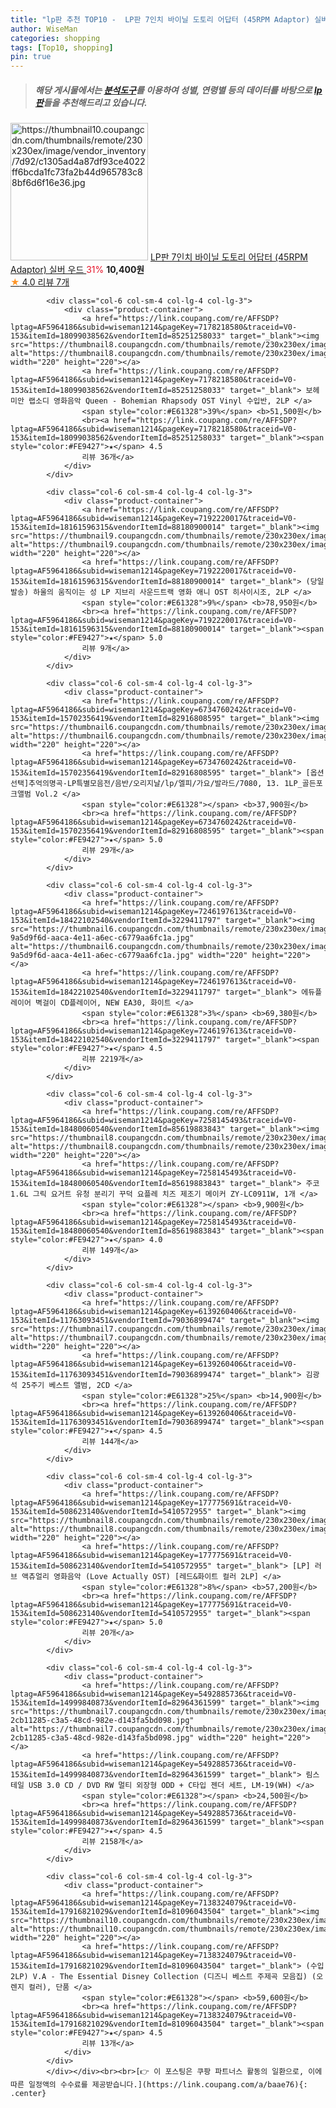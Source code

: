 ```yaml
---
title: "lp판 추천 TOP10 -  LP판 7인치 바이닐 도토리 어답터 (45RPM Adaptor) 실버 우드 "
author: WiseMan
categories: shopping
tags: [Top10, shopping]
pin: true
---
```


> ##### 해당 게시물에서는 [**분석도구**](https://itemscout.io/)를 이용하여 **성별**, **연령별** 등의 데이터를 바탕으로 [**lp판**](https://link.coupang.com/a/baae76)들을 추천해드리고 있습니다.
<div class="container"><div class="row">
            <div class="col-6 col-sm-4 col-lg-4 col-lg-3">
                <div class="product-container">
                    <a href="https://link.coupang.com/re/AFFSDP?lptag=AF5964186&subid=wiseman1214&pageKey=6204809999&traceid=V0-153&itemId=12331717550&vendorItemId=87895902372" target="_blank"><img src="https://thumbnail10.coupangcdn.com/thumbnails/remote/230x230ex/image/vendor_inventory/7d92/c1305ad4a87df93ce4022ff6bcda1fc73fa2b44d965783c88bf6d6f16e36.jpg" alt="https://thumbnail10.coupangcdn.com/thumbnails/remote/230x230ex/image/vendor_inventory/7d92/c1305ad4a87df93ce4022ff6bcda1fc73fa2b44d965783c88bf6d6f16e36.jpg" width="220" height="220"></a>
                    <a href="https://link.coupang.com/re/AFFSDP?lptag=AF5964186&subid=wiseman1214&pageKey=6204809999&traceid=V0-153&itemId=12331717550&vendorItemId=87895902372" target="_blank"> LP판 7인치 바이닐 도토리 어답터 (45RPM Adaptor) 실버 우드 </a>
                    <span style="color:#E61328">31%</span> <b>10,400원</b>
                    <br><a href="https://link.coupang.com/re/AFFSDP?lptag=AF5964186&subid=wiseman1214&pageKey=6204809999&traceid=V0-153&itemId=12331717550&vendorItemId=87895902372" target="_blank"><span style="color:#FE9427">★</span> 4.0
                    리뷰 7개</a>
                </div>
            </div>
            
            <div class="col-6 col-sm-4 col-lg-4 col-lg-3">
                <div class="product-container">
                    <a href="https://link.coupang.com/re/AFFSDP?lptag=AF5964186&subid=wiseman1214&pageKey=7178218580&traceid=V0-153&itemId=18099038562&vendorItemId=85251258033" target="_blank"><img src="https://thumbnail8.coupangcdn.com/thumbnails/remote/230x230ex/image/rs_quotation_api/azjj8ey4/e7e2428278b84bb19ac54bd3cc43d6a6.jpg" alt="https://thumbnail8.coupangcdn.com/thumbnails/remote/230x230ex/image/rs_quotation_api/azjj8ey4/e7e2428278b84bb19ac54bd3cc43d6a6.jpg" width="220" height="220"></a>
                    <a href="https://link.coupang.com/re/AFFSDP?lptag=AF5964186&subid=wiseman1214&pageKey=7178218580&traceid=V0-153&itemId=18099038562&vendorItemId=85251258033" target="_blank"> 보헤미안 랩소디 영화음악 Queen - Bohemian Rhapsody OST Vinyl 수입반, 2LP </a>
                    <span style="color:#E61328">39%</span> <b>51,500원</b>
                    <br><a href="https://link.coupang.com/re/AFFSDP?lptag=AF5964186&subid=wiseman1214&pageKey=7178218580&traceid=V0-153&itemId=18099038562&vendorItemId=85251258033" target="_blank"><span style="color:#FE9427">★</span> 4.5
                    리뷰 36개</a>
                </div>
            </div>
            
            <div class="col-6 col-sm-4 col-lg-4 col-lg-3">
                <div class="product-container">
                    <a href="https://link.coupang.com/re/AFFSDP?lptag=AF5964186&subid=wiseman1214&pageKey=7192220017&traceid=V0-153&itemId=18161596315&vendorItemId=88180900014" target="_blank"><img src="https://thumbnail9.coupangcdn.com/thumbnails/remote/230x230ex/image/vendor_inventory/da7b/dd9e9f9bd910220382d7c40a21f65f99137dd3bfc236dbcaf61f65cbfe93.jpg" alt="https://thumbnail9.coupangcdn.com/thumbnails/remote/230x230ex/image/vendor_inventory/da7b/dd9e9f9bd910220382d7c40a21f65f99137dd3bfc236dbcaf61f65cbfe93.jpg" width="220" height="220"></a>
                    <a href="https://link.coupang.com/re/AFFSDP?lptag=AF5964186&subid=wiseman1214&pageKey=7192220017&traceid=V0-153&itemId=18161596315&vendorItemId=88180900014" target="_blank"> (당일발송) 하울의 움직이는 성 LP 지브리 사운드트랙 영화 애니 OST 히사이시조, 2LP </a>
                    <span style="color:#E61328">9%</span> <b>78,950원</b>
                    <br><a href="https://link.coupang.com/re/AFFSDP?lptag=AF5964186&subid=wiseman1214&pageKey=7192220017&traceid=V0-153&itemId=18161596315&vendorItemId=88180900014" target="_blank"><span style="color:#FE9427">★</span> 5.0
                    리뷰 9개</a>
                </div>
            </div>
            
            <div class="col-6 col-sm-4 col-lg-4 col-lg-3">
                <div class="product-container">
                    <a href="https://link.coupang.com/re/AFFSDP?lptag=AF5964186&subid=wiseman1214&pageKey=6734760242&traceid=V0-153&itemId=15702356419&vendorItemId=82916808595" target="_blank"><img src="https://thumbnail6.coupangcdn.com/thumbnails/remote/230x230ex/image/vendor_inventory/6cf0/b789fba568d74937adedbc522c9fb2d72d79db43ab17ca3754fe6ca34511.jpg" alt="https://thumbnail6.coupangcdn.com/thumbnails/remote/230x230ex/image/vendor_inventory/6cf0/b789fba568d74937adedbc522c9fb2d72d79db43ab17ca3754fe6ca34511.jpg" width="220" height="220"></a>
                    <a href="https://link.coupang.com/re/AFFSDP?lptag=AF5964186&subid=wiseman1214&pageKey=6734760242&traceid=V0-153&itemId=15702356419&vendorItemId=82916808595" target="_blank"> [옵션선택]추억의명곡-LP특별모음전/음반/오리지날/lp/엘피/가요/발라드/7080, 13. 1LP_골든포크앨범 Vol.2 </a>
                    <span style="color:#E61328"></span> <b>37,900원</b>
                    <br><a href="https://link.coupang.com/re/AFFSDP?lptag=AF5964186&subid=wiseman1214&pageKey=6734760242&traceid=V0-153&itemId=15702356419&vendorItemId=82916808595" target="_blank"><span style="color:#FE9427">★</span> 5.0
                    리뷰 29개</a>
                </div>
            </div>
            
            <div class="col-6 col-sm-4 col-lg-4 col-lg-3">
                <div class="product-container">
                    <a href="https://link.coupang.com/re/AFFSDP?lptag=AF5964186&subid=wiseman1214&pageKey=7246197613&traceid=V0-153&itemId=18422102540&vendorItemId=3229411797" target="_blank"><img src="https://thumbnail6.coupangcdn.com/thumbnails/remote/230x230ex/image/retail/images/4332043739311754-9a5d9f6d-aaca-4e11-a6ec-c6779aa6fc1a.jpg" alt="https://thumbnail6.coupangcdn.com/thumbnails/remote/230x230ex/image/retail/images/4332043739311754-9a5d9f6d-aaca-4e11-a6ec-c6779aa6fc1a.jpg" width="220" height="220"></a>
                    <a href="https://link.coupang.com/re/AFFSDP?lptag=AF5964186&subid=wiseman1214&pageKey=7246197613&traceid=V0-153&itemId=18422102540&vendorItemId=3229411797" target="_blank"> 에듀플레이어 벽걸이 CD플레이어, NEW EA30, 화이트 </a>
                    <span style="color:#E61328">3%</span> <b>69,380원</b>
                    <br><a href="https://link.coupang.com/re/AFFSDP?lptag=AF5964186&subid=wiseman1214&pageKey=7246197613&traceid=V0-153&itemId=18422102540&vendorItemId=3229411797" target="_blank"><span style="color:#FE9427">★</span> 4.5
                    리뷰 2219개</a>
                </div>
            </div>
            
            <div class="col-6 col-sm-4 col-lg-4 col-lg-3">
                <div class="product-container">
                    <a href="https://link.coupang.com/re/AFFSDP?lptag=AF5964186&subid=wiseman1214&pageKey=7258145493&traceid=V0-153&itemId=18480060540&vendorItemId=85619883843" target="_blank"><img src="https://thumbnail8.coupangcdn.com/thumbnails/remote/230x230ex/image/vendor_inventory/12e7/40a078d6a2b49aad66427bf30c5acd391adaa1d5979a2c8c0c51d40ffcd5.jpg" alt="https://thumbnail8.coupangcdn.com/thumbnails/remote/230x230ex/image/vendor_inventory/12e7/40a078d6a2b49aad66427bf30c5acd391adaa1d5979a2c8c0c51d40ffcd5.jpg" width="220" height="220"></a>
                    <a href="https://link.coupang.com/re/AFFSDP?lptag=AF5964186&subid=wiseman1214&pageKey=7258145493&traceid=V0-153&itemId=18480060540&vendorItemId=85619883843" target="_blank"> 주코 1.6L 그릭 요거트 유청 분리기 꾸덕 요플레 치즈 제조기 메이커 ZY-LC0911W, 1개 </a>
                    <span style="color:#E61328"></span> <b>9,900원</b>
                    <br><a href="https://link.coupang.com/re/AFFSDP?lptag=AF5964186&subid=wiseman1214&pageKey=7258145493&traceid=V0-153&itemId=18480060540&vendorItemId=85619883843" target="_blank"><span style="color:#FE9427">★</span> 4.0
                    리뷰 149개</a>
                </div>
            </div>
            
            <div class="col-6 col-sm-4 col-lg-4 col-lg-3">
                <div class="product-container">
                    <a href="https://link.coupang.com/re/AFFSDP?lptag=AF5964186&subid=wiseman1214&pageKey=6139260406&traceid=V0-153&itemId=11763093451&vendorItemId=79036899474" target="_blank"><img src="https://thumbnail7.coupangcdn.com/thumbnails/remote/230x230ex/image/rs_quotation_api/vgiaoo1u/b9e92b49d39b43efab6b9c5b6fdaad3e.jpg" alt="https://thumbnail7.coupangcdn.com/thumbnails/remote/230x230ex/image/rs_quotation_api/vgiaoo1u/b9e92b49d39b43efab6b9c5b6fdaad3e.jpg" width="220" height="220"></a>
                    <a href="https://link.coupang.com/re/AFFSDP?lptag=AF5964186&subid=wiseman1214&pageKey=6139260406&traceid=V0-153&itemId=11763093451&vendorItemId=79036899474" target="_blank"> 김광석 25주기 베스트 앨범, 2CD </a>
                    <span style="color:#E61328">25%</span> <b>14,900원</b>
                    <br><a href="https://link.coupang.com/re/AFFSDP?lptag=AF5964186&subid=wiseman1214&pageKey=6139260406&traceid=V0-153&itemId=11763093451&vendorItemId=79036899474" target="_blank"><span style="color:#FE9427">★</span> 4.5
                    리뷰 144개</a>
                </div>
            </div>
            
            <div class="col-6 col-sm-4 col-lg-4 col-lg-3">
                <div class="product-container">
                    <a href="https://link.coupang.com/re/AFFSDP?lptag=AF5964186&subid=wiseman1214&pageKey=177775691&traceid=V0-153&itemId=508623140&vendorItemId=5410572955" target="_blank"><img src="https://thumbnail8.coupangcdn.com/thumbnails/remote/230x230ex/image/vendor_inventory/464d/a25945f605addf18c72acd0a5bd7193ed7fdfd55b81c8b53af0a190a19b5.png" alt="https://thumbnail8.coupangcdn.com/thumbnails/remote/230x230ex/image/vendor_inventory/464d/a25945f605addf18c72acd0a5bd7193ed7fdfd55b81c8b53af0a190a19b5.png" width="220" height="220"></a>
                    <a href="https://link.coupang.com/re/AFFSDP?lptag=AF5964186&subid=wiseman1214&pageKey=177775691&traceid=V0-153&itemId=508623140&vendorItemId=5410572955" target="_blank"> [LP] 러브 액츄얼리 영화음악 (Love Actually OST) [레드&화이트 컬러 2LP] </a>
                    <span style="color:#E61328">8%</span> <b>57,200원</b>
                    <br><a href="https://link.coupang.com/re/AFFSDP?lptag=AF5964186&subid=wiseman1214&pageKey=177775691&traceid=V0-153&itemId=508623140&vendorItemId=5410572955" target="_blank"><span style="color:#FE9427">★</span> 5.0
                    리뷰 20개</a>
                </div>
            </div>
            
            <div class="col-6 col-sm-4 col-lg-4 col-lg-3">
                <div class="product-container">
                    <a href="https://link.coupang.com/re/AFFSDP?lptag=AF5964186&subid=wiseman1214&pageKey=5492885736&traceid=V0-153&itemId=14999840873&vendorItemId=82964361599" target="_blank"><img src="https://thumbnail7.coupangcdn.com/thumbnails/remote/230x230ex/image/retail/images/1165335741251223-2cb11285-c3a5-48cd-982e-d143fa5bd098.jpg" alt="https://thumbnail7.coupangcdn.com/thumbnails/remote/230x230ex/image/retail/images/1165335741251223-2cb11285-c3a5-48cd-982e-d143fa5bd098.jpg" width="220" height="220"></a>
                    <a href="https://link.coupang.com/re/AFFSDP?lptag=AF5964186&subid=wiseman1214&pageKey=5492885736&traceid=V0-153&itemId=14999840873&vendorItemId=82964361599" target="_blank"> 림스테일 USB 3.0 CD / DVD RW 멀티 외장형 ODD + C타입 젠더 세트, LM-19(WH) </a>
                    <span style="color:#E61328"></span> <b>24,500원</b>
                    <br><a href="https://link.coupang.com/re/AFFSDP?lptag=AF5964186&subid=wiseman1214&pageKey=5492885736&traceid=V0-153&itemId=14999840873&vendorItemId=82964361599" target="_blank"><span style="color:#FE9427">★</span> 4.5
                    리뷰 2158개</a>
                </div>
            </div>
            
            <div class="col-6 col-sm-4 col-lg-4 col-lg-3">
                <div class="product-container">
                    <a href="https://link.coupang.com/re/AFFSDP?lptag=AF5964186&subid=wiseman1214&pageKey=7138324079&traceid=V0-153&itemId=17916821029&vendorItemId=81096043504" target="_blank"><img src="https://thumbnail10.coupangcdn.com/thumbnails/remote/230x230ex/image/vendor_inventory/86c8/869f806556845f61bab6beb33a259f70c6d34010e8c52ac319ec4843ddd3.jpg" alt="https://thumbnail10.coupangcdn.com/thumbnails/remote/230x230ex/image/vendor_inventory/86c8/869f806556845f61bab6beb33a259f70c6d34010e8c52ac319ec4843ddd3.jpg" width="220" height="220"></a>
                    <a href="https://link.coupang.com/re/AFFSDP?lptag=AF5964186&subid=wiseman1214&pageKey=7138324079&traceid=V0-153&itemId=17916821029&vendorItemId=81096043504" target="_blank"> (수입2LP) V.A - The Essential Disney Collection (디즈니 베스트 주제곡 모음집) (오렌지 컬러), 단품 </a>
                    <span style="color:#E61328"></span> <b>59,600원</b>
                    <br><a href="https://link.coupang.com/re/AFFSDP?lptag=AF5964186&subid=wiseman1214&pageKey=7138324079&traceid=V0-153&itemId=17916821029&vendorItemId=81096043504" target="_blank"><span style="color:#FE9427">★</span> 4.5
                    리뷰 13개</a>
                </div>
            </div>
            </div></div><br><br>[👉 이 포스팅은 쿠팡 파트너스 활동의 일환으로, 이에 따른 일정액의 수수료를 제공받습니다.](https://link.coupang.com/a/baae76){: .center}